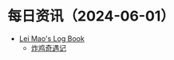 ﻿# 每日资讯（2024-06-01）

- [Lei Mao's Log Book](https://leimao.github.io/atom.xml)
  - [炸鸡奇遇记](https://leimao.github.io/essay/%E7%82%B8%E9%B8%A1%E5%A5%87%E9%81%87%E8%AE%B0-Chicken-Nugget/)
